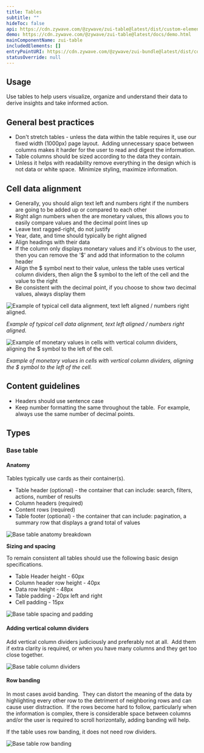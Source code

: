 ```yaml
---
title: Tables
subtitle: ""
hideToc: false
api: https://cdn.zywave.com/@zywave/zui-table@latest/dist/custom-elements.json
demo: https://cdn.zywave.com/@zywave/zui-table@latest/docs/demo.html
mainComponentName: zui-table
includedElements: []
entryPointURI: https://cdn.zywave.com/@zywave/zui-bundle@latest/dist/components/table.js
statusOverride: null
---
```

## Usage

Use tables to help users visualize, organize and understand their data to derive insights and take informed action. 

## General best practices

* Don't stretch tables - unless the data within the table requires it, use our fixed width (1000px) page layout.  Adding unnecessary space between columns makes it harder for the user to read and digest the information.
* Table columns should be sized according to the data they contain.
* Unless it helps with readability remove everything in the design which is not data or white space.  Minimize styling, maximize information.

## Cell data alignment

* Generally, you should align text left and numbers right if the numbers are going to be added up or compared to each other
* Right align numbers when the are monetary values, this allows you to easily compare values and the decimal point lines up
* Leave text ragged-right, do not justify
* Year, date, and time should typically be right aligned
* Align headings with their data
* If the column only displays monetary values and it's obvious to the user, then you can remove the '$' and add that information to the column header
* Align the $ symbol next to their value, unless the table uses vertical column dividers, then align the $ symbol to the left of the cell and the value to the right 
* Be consistent with the decimal point, if you choose to show two decimal values, always display them

![Example of typical cell data alignment, text left aligned / numbers right aligned.](/images/alignment-normal.png "Example of typical cell data alignment, text left aligned / numbers right aligned.")

*Example of typical cell data alignment, text left aligned / numbers right aligned.*

![Example of monetary values in cells with vertical column dividers, aligning the $ symbol to the left of the cell.](/images/alignment.png "Example of monetary values in cells with vertical column dividers, aligning the $ symbol to the left of the cell.")

*Example of monetary values in cells with vertical column dividers, aligning the $ symbol to the left of the cell.*

## Content guidelines

* Headers should use sentence case
* Keep number formatting the same throughout the table.  For example, always use the same number of decimal points. 

## Types

### Base table

#### Anatomy

Tables typically use cards as their container(s).

* Table header (optional) - the container that can include: search, filters, actions, number of results
* Column headers (required) 
* Content rows (required) 
* Table footer (optional) - the container that can include: pagination, a summary row that displays a grand total of values

![Base table anatomy breakdown](/images/base-table-anatomy.png "Base table anatomy breakdown")

**Sizing and spacing**

To remain consistent all tables should use the following basic design specifications.

* Table Header height - 60px
* Column header row height - 40px
* Data row height - 48px
* Table padding - 20px left and right
* Cell padding - 15px

![Base table spacing and padding](/images/base-table-spacing-padding.png "Base table spacing and padding")

#### Adding vertical column dividers

Add vertical column dividers judiciously and preferably not at all.  Add them if extra clarity is required, or when you have many columns and they get too close together.

![Base table column dividers](/images/column-dividers.png "Base table column dividers")

#### Row banding

In most cases avoid banding.  They can distort the meaning of the data by highlighting every other row to the detriment of neighboring rows and can cause user distraction.  If the rows become hard to follow, particularly when the information is complex, there is considerable space between columns and/or the user is required to scroll horizontally, adding banding will help. 

If the table uses row banding, it does not need row dividers.

![Base table row banding](/images/row-banding.png "Base table row banding")